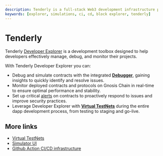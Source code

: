```yaml
---
description: Tenderly is a full-stack Web3 development infrastructure platform that helps developers build, stage, test, and monitor decentralized applications.
keywords: [explorer, simulations, ci, cd, block explorer, tenderly]
---
```


# Tenderly

Tenderly [Developer Explorer](https://docs.tenderly.co/developer-explorer/?mtm_campaign=ext-docs&mtm_kwd=gnosis) is a development toolbox designed to help developers effectively manage, debug, and monitor their  projects. 

With Tenderly Developer Explorer you can:

* Debug and simulate contracts with the integrated [**Debugger**](https://docs.tenderly.co/debugger/?mtm_campaign=ext-docs&mtm_kwd=gnosis), gaining insights to quickly identify and resolve issues. 
* Monitor deployed contracts and protocols on Gnosis Chain in real-time to ensure optimal performance and stability. 
* Set up critical [alerts](https://docs.tenderly.co/alerts/intro-to-alerts?mtm_campaign=ext-docs&mtm_kwd=gnosis) on contracts to proactively respond to issues and improve security practices. 
* Leverage Developer Explorer with [**Virtual TestNets**](https://docs.tenderly.co/virtual-testnets?mtm_campaign=ext-docs&mtm_kwd=gnosis) during the entire dapp development process, from testing to staging and go-live. 

## More links

- [Virtual TestNets](https://docs.tenderly.co/virtual-testnets?mtm_campaign=ext-docs&mtm_kwd=gnosis)
- [Simulator UI](https://docs.tenderly.co/simulator-ui?mtm_campaign=ext-docs&mtm_kwd=gnosis)
- [Github Action CI/CD infrastructure](https://docs.tenderly.co/virtual-testnets/ci-cd/github-actions-foundry?mtm_campaign=ext-docs&mtm_kwd=gnosis)